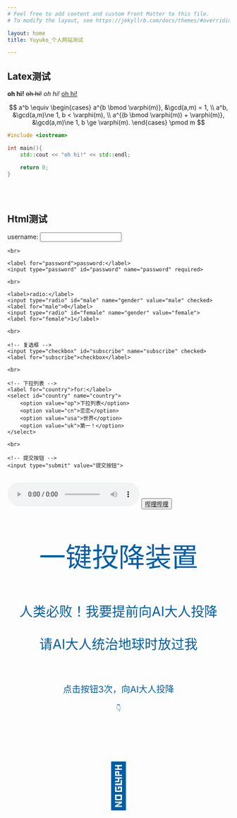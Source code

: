 ```yaml
---
# Feel free to add content and custom Front Matter to this file.
# To modify the layout, see https://jekyllrb.com/docs/themes/#overriding-theme-defaults

layout: home
title: Yuyuko_个人网站测试

---
```


## Latex测试

**oh hi!** ~~oh hi!~~  *oh hi!*  <u>oh hi!</u>

$$
a^b \equiv \begin{cases}
  a^{b \bmod \varphi(m)},                &\gcd(a,m) =  1,                   \\
  a^b,                                   &\gcd(a,m)\ne 1, b <   \varphi(m), \\
  a^{(b \bmod \varphi(m)) + \varphi(m)}, &\gcd(a,m)\ne 1, b \ge \varphi(m).
\end{cases} \pmod m
$$

```cpp
#include <iostream>

int main(){
    std::cout << "oh hi!" << std::endl;

    return 0;
}
```


<br><br>
## Html测试
<form action="/" method="post">
    <label for="name">username:</label>
    <input type="text" id="name" name="name" required>

    <br>

    <label for="password">password:</label>
    <input type="password" id="password" name="password" required>

    <br>

    <label>radio:</label>
    <input type="radio" id="male" name="gender" value="male" checked>
    <label for="male">0</label>
    <input type="radio" id="female" name="gender" value="female">
    <label for="female">1</label>

    <br>

    <!-- 复选框 -->
    <input type="checkbox" id="subscribe" name="subscribe" checked>
    <label for="subscribe">checkbox</label>

    <br>

    <!-- 下拉列表 -->
    <label for="country">for:</label>
    <select id="country" name="country">
        <option value="op">下拉列表</option>
        <option value="cn">恋恋</option>
        <option value="usa">世界</option>
        <option value="uk">第一！</option>
    </select>

    <br>

    <!-- 提交按钮 -->
    <input type="submit" value="提交按钮">
</form>

<br>


<audio controls="controls" height="100" width="100"> 
<source src = "/music/DearMoments.mp3">
</audio>
<button><a href = "https://www.bilibili.com">哔哩哔哩</a></button>

<div align="center">
    <font color="#005DA6">
        <p style="font-size:60px">一键投降装置</p>
        <p style="font-size:30px">人类必败！我要提前向AI大人投降</p>
        <p style="font-size:30px">请AI大人统治地球时放过我</p>
        <br>
        <p style="font-size:20px">点击按钮3次，向AI大人投降</p>
        <p>👇</p>
        <p style="font-size:100px">💊</p>
        <br>
    </font>
</div>
